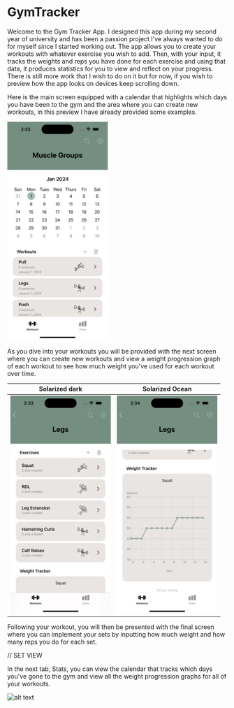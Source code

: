 # GymTracker

Welcome to the Gym Tracker App. I designed this app during my second year of university and has been a passion project I've always wanted to do for myself since I started working out. The app allows you to create your workouts with whatever exercise you wish to add. Then, with your input, it tracks the weights and reps you have done for each exercise and using that data, it produces statistics for you to view and reflect on your progress. There is still more work that I wish to do on it but for now, if you wish to preview how the app looks on devices keep scrolling down.

Here is the main screen equipped with a calendar that highlights which days you have been to the gym and the area where you can create new workouts, in this preview I have already provided some examples. 

<img src="AppPreviewImages/MuscleGroupScreen.png" width="230" height="500"/>

As you dive into your workouts you will be provided with the next screen where you can create new workouts and view a weight progression graph of each workout to see how much weight you've used for each workout over time.

Solarized dark             |  Solarized Ocean
:-------------------------:|:-------------------------:
<img src="AppPreviewImages/WorkoutScreen1.png" width="230" height="500"/>  |  <img src="AppPreviewImages/WorkoutScreen2.png" width="230" height="500"/>



Following your workout, you will then be presented with the final screen where you can implement your sets by inputting how much weight and how many reps you do for each set.

// SET VIEW

In the next tab, Stats, you can view the calendar that tracks which days you've gone to the gym and view all the weight progression graphs for all of your workouts.

![alt text](https://ibb.co/XpZCJT0)

